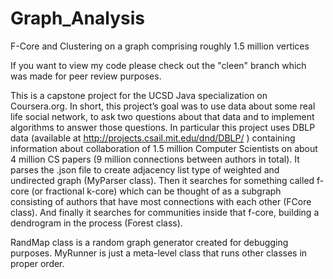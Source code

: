 # Graph_Analysis
F-Core and Clustering on a graph comprising roughly 1.5 million vertices

If you want to view my code please check out the "cleen" branch which was made for peer review purposes. 

This is a capstone project for the UCSD Java specialization on Coursera.org. In short, this project’s goal was to use data about some real life social network, to ask two questions about that data and to implement algorithms to answer those questions. In particular this project uses DBLP data (available at http://projects.csail.mit.edu/dnd/DBLP/ ) containing information about collaboration of 1.5 million Computer Scientists on about 4 million CS papers (9 million connections between authors in total). It parses the .json file to create adjacency list type of weighted and undirected graph (MyParser class). Then it searches for something called f-core (or fractional k-core) which can be thought of as a subgraph consisting of authors that have most connections with each other (FCore class). And finally it searches for communities inside that f-core, building a dendrogram in the process (Forest class). 

RandMap class is a random graph generator created for debugging purposes. MyRunner is just a meta-level class that runs other classes in proper order. 

